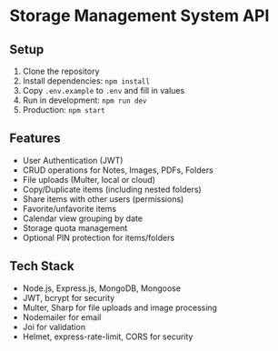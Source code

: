 # Storage Management System API

 ## Setup
 1. Clone the repository
 2. Install dependencies: `npm install`
 3. Copy `.env.example` to `.env` and fill in values
 4. Run in development: `npm run dev`
 5. Production: `npm start`

 ## Features
 - User Authentication (JWT)
 - CRUD operations for Notes, Images, PDFs, Folders
 - File uploads (Multer, local or cloud)
 - Copy/Duplicate items (including nested folders)
 - Share items with other users (permissions)
 - Favorite/unfavorite items
 - Calendar view grouping by date
 - Storage quota management
 - Optional PIN protection for items/folders

 ## Tech Stack
 - Node.js, Express.js, MongoDB, Mongoose
 - JWT, bcrypt for security
 - Multer, Sharp for file uploads and image processing
 - Nodemailer for email
 - Joi for validation
 - Helmet, express-rate-limit, CORS for security
